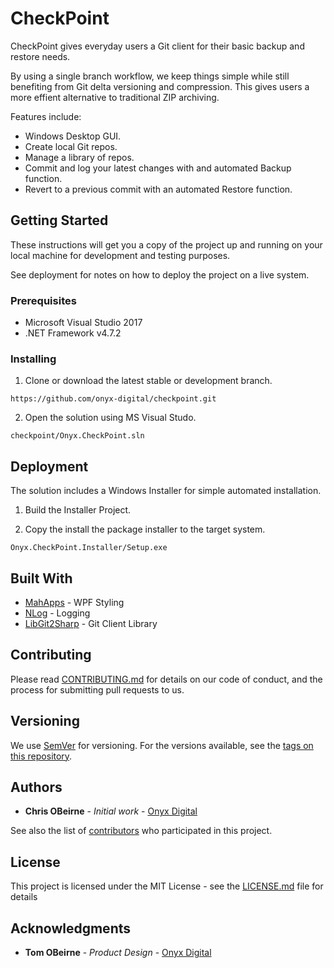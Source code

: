 # CheckPoint

CheckPoint gives everyday users a Git client for their basic backup and restore needs.

By using a single branch workflow, we keep things simple while still benefiting from Git delta 
versioning and compression. This gives users a more effient alternative to traditional ZIP 
archiving.

Features include:
* Windows Desktop GUI. 
* Create local Git repos.
* Manage a library of repos.
* Commit and log your latest changes with and automated Backup function.
* Revert to a previous commit with an automated Restore function.


## Getting Started

These instructions will get you a copy of the project up and running on your local machine for development and testing purposes. 

See deployment for notes on how to deploy the project on a live system.

### Prerequisites

* Microsoft Visual Studio 2017
* .NET Framework v4.7.2

### Installing

1. Clone or download the latest stable or development branch.

```
https://github.com/onyx-digital/checkpoint.git
```

2. Open the solution using MS Visual Studo.

```
checkpoint/Onyx.CheckPoint.sln
```

## Deployment

The solution includes a Windows Installer for simple automated installation.

1. Build the Installer Project.

2. Copy the install the package installer to the target system.

```
Onyx.CheckPoint.Installer/Setup.exe
```

## Built With

* [MahApps](https://mahapps.com/) - WPF Styling
* [NLog](https://nlog-project.org/) - Logging
* [LibGit2Sharp](https://github.com/libgit2/libgit2sharp) - Git Client Library

## Contributing

Please read [CONTRIBUTING.md](https://gist.github.com/PurpleBooth/b24679402957c63ec426) for details on our code of conduct, and the process for submitting pull requests to us.

## Versioning

We use [SemVer](http://semver.org/) for versioning. For the versions available, see the [tags on this repository](https://github.com/your/project/tags). 

## Authors

* **Chris OBeirne** - *Initial work* - [Onyx Digital](https://github.com/onyx-digital)

See also the list of [contributors](https://github.com/your/project/contributors) who participated in this project.

## License

This project is licensed under the MIT License - see the [LICENSE.md](LICENSE.md) file for details

## Acknowledgments

* **Tom OBeirne** - *Product Design* - [Onyx Digital](https://github.com/onyx-digital)

